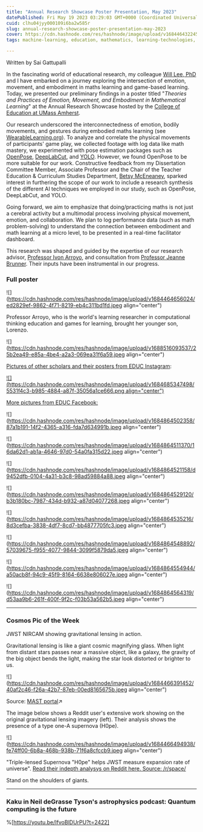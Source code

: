 ```yaml
---
title: "Annual Research Showcase Poster Presentation, May 2023"
datePublished: Fri May 19 2023 03:29:03 GMT+0000 (Coordinated Universal Time)
cuid: clhu04jyy000109i6ba2w585r
slug: annual-research-showcase-poster-presentation-may-2023
cover: https://cdn.hashnode.com/res/hashnode/image/upload/v1684464322457/baab0e7e-2671-4c38-b0f1-7d31817450a6.jpeg
tags: machine-learning, education, mathematics, learning-technologies, pose-detection

---
```


Written by Sai Gattupalli

In the fascinating world of educational research, my colleague [Will Lee, PhD](https://www.linkedin.com/in/williamleetn/) and I have embarked on a journey exploring the intersection of emotion, movement, and embodiment in maths learning and game-based learning. Today, we presented our preliminary findings in a poster titled "*Theories and Practices of Emotion, Movement, and Embodiment in Mathematical Learning*" at the Annual Research Showcase hosted by the [College of Education at UMass Amherst](https://www.umass.edu/education/).

Our research underscored the interconnectedness of emotion, bodily movements, and gestures during embodied maths learning (see [WearableLearning.org](http://wearablelearning.org/)). To analyze and correlate the physical movements of participants' game play, we collected footage with log data like math mastery, we experimented with pose estimation packages such as [OpenPose](https://github.com/CMU-Perceptual-Computing-Lab/openpose), [DeepLabCut](https://github.com/DeepLabCut/DeepLabCut), and [YOLO](https://pjreddie.com/darknet/yolo/). However, we found OpenPose to be more suitable for our work. Constructive feedback from my Dissertation Committee Member, Associate Professor and the Chair of the Teacher Education & Curriculum Studies Department, [Betsy McEneaney](https://www.umass.edu/education/about/directory/betsy-mceneaney), sparked interest in furthering the scope of our work to include a research synthesis of the different AI techniques we employed in our study, such as OpenPose, DeepLabCut, and YOLO.

Going forward, we aim to emphasize that doing/practicing maths is not just a cerebral activity but a multimodal process involving physical movement, emotion, and collaboration. We plan to log performance data (such as math problem-solving) to understand the connection between embodiment and math learning at a micro level, to be presented in a real-time facilitator dashboard.

This research was shaped and guided by the expertise of our research advisor, [Professor Ivon Arroyo](https://advancedlearningtech.com/), and consultation from [Professor Jeanne Brunner](https://www.umass.edu/issr/jeanne-brunner). Their inputs have been instrumental in our progress.

### Full poster

![](https://cdn.hashnode.com/res/hashnode/image/upload/v1684464656024/ed2829ef-9862-4f71-8219-eb4c311bd1fd.jpeg align="center")

Professor Arroyo, who is the world's learning researcher in computational thinking education and games for learning, brought her younger son, Lorenzo.

![](https://cdn.hashnode.com/res/hashnode/image/upload/v1688516093537/25b2ea49-e85a-4be4-a2a3-069ea31f6a59.jpeg align="center")

[Pictures of other scholars and their posters from EDUC Instagram](https://www.instagram.com/p/CsbRA0Muh7F/):

[![](https://cdn.hashnode.com/res/hashnode/image/upload/v1684685347498/5531f4c3-b985-4884-a87f-35056a1ce666.png align="center")](https://www.instagram.com/p/CsbRA0Muh7F/)

[More pictures from EDUC Facebook:](https://www.facebook.com/UMassCollegeofEd/posts/pfbid0xEj38B74c2kMTMCqkKNJi2NQJWLGehmywdK5cdxEerVtr6ooEH1wB4oSZttmy1pul)

![](https://cdn.hashnode.com/res/hashnode/image/upload/v1684864502358/87a1b191-14f2-4365-a316-fda7d634991b.jpeg align="center")

![](https://cdn.hashnode.com/res/hashnode/image/upload/v1684864511370/16da62d1-ab1a-4646-97d0-54a0fa315d22.jpeg align="center")

![](https://cdn.hashnode.com/res/hashnode/image/upload/v1684864521158/d9452dfb-0104-4a31-b3c8-98ad59884a88.jpeg align="center")

![](https://cdn.hashnode.com/res/hashnode/image/upload/v1684864529120/b3b180bc-7987-434d-b932-a87d04077268.jpeg align="center")

![](https://cdn.hashnode.com/res/hashnode/image/upload/v1684864535216/8d3cefba-3838-4df7-8cd7-bb4877705fc3.jpeg align="center")

![](https://cdn.hashnode.com/res/hashnode/image/upload/v1684864548892/57039675-f955-4077-9844-3099f5879da5.jpeg align="center")

![](https://cdn.hashnode.com/res/hashnode/image/upload/v1684864554944/a50acb8f-94c9-45f9-8164-6638e806027e.jpeg align="center")

![](https://cdn.hashnode.com/res/hashnode/image/upload/v1684864564319/d53aa9b6-261f-400f-9f2c-f03b53a562b5.jpeg align="center")

---

### Cosmos Pic of the Week

JWST NIRCAM showing gravitational lensing in action.

Gravitational lensing is like a giant cosmic magnifying glass. When light from distant stars passes near a massive object, like a galaxy, the gravity of the big object bends the light, making the star look distorted or brighter to us.

![](https://cdn.hashnode.com/res/hashnode/image/upload/v1684466391452/40af2c46-f26a-42b7-87eb-00ed8165675b.jpeg align="center")

Source: [MAST portal](https://mast.stsci.edu/portal/Mashup/Clients/Mast/Portal.html?searchQuery=%7B%22service%22%3A%22CAOMBYPROPID%22%2C%22inputText%22%3A%224446%22%2C%22paramsService%22%3A%22Mast.Caom.Filtered%22%2C%22title%22%3A%22Proposal%20IDs%3A%204446%22%2C%22columns%22%3A%22*%22%2C%22caomVersion%22%3Anull%7D)↗

The image below shows a Reddit user's extensive work showing on the original gravitational lensing imagery (left). Their analysis shows the presence of a type one-A supernova (H0pe).

![](https://cdn.hashnode.com/res/hashnode/image/upload/v1684466494938/fe74ff00-6b8a-468b-938b-71f6a8cfccb9.jpeg align="center")

"Triple-lensed Supernova "H0pe" helps JWST measure expansion rate of universe". [Read their indepth analysys on Reddit here. Source: /r/space/](https://www.reddit.com/r/space/comments/13he8yc/triplelensed_supernova_h0pe_helps_jwst_measure/)

Stand on the shoulders of giants.

---

### Kaku in Neil deGrasse Tyson's astrophysics podcast: Quantum computing is the future

%[https://youtu.be/IfvoBlDUrPU?t=2422]